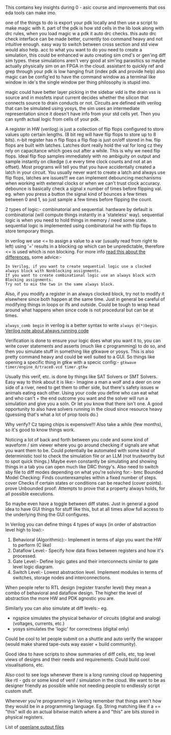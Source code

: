 This contains key insights during 0 - asic course and improvements that oss eda tools can make imo.

one of the things to do is export your pdk locally and then use a script to make magic with it.
part of the pdk is how std cells in the lib look along with drc rules, when you load magic w a pdk it auto drc checks.
this auto drc check interface can be made better, currently too command heavy and not intuitive enough.
easy way to switch between cross section and std view would also help.
acc to what you want to do you need to create a simulation, this could be enhanced w auto creating sim cmd's or gen'ing diff sim types.
these simulations aren't very good at sim'ing parasitics so maybe actually physically sim on an FPGA in the cloud.
assistant to quickly ref and grep through your pdk is low hanging fruit (index pdk and provide help)
also magic can be config'ed to have the command window as a terminal like window in ide's the single window per thing philosophy is stupid imo.

magic could have better layer picking in the sidebar
vdd is the drain vss is source and in mosfets input current decides whether the silicon that connects source to drain conducts or not.
Circuits are defined with verilog that can be simulated using yosys, the sim uses an intermediate representation since it doesn't have info from your std cells yet.
Then you can synth actual logic from cells of your pdk.

A register in HW (verilog) is just a collection of flip flops configured to store values upto certain lengths.
(8 bit reg will have flip flops to store up to 8 bits).
n-bit register has n flip flops a flip flop is just on/off stored in hw.
flip flops are built with latches.
Latches dont really hold the val for long cz they rely on capacitance which goes out after a while.
This is why we need flip flops.
Ideal flip flop samples immediately with no ambiguity on output and sample instantly on clkedge (i.e every time clock counts and not at an offset).
Most programs will tell you that you have accidentally created a latch in your circuit.
You usually never want to create a latch and always use flip flops, latches are issues!!!
we can implement debouncing mechanisms when working with external clocks or when we can't trust clock accuracy.
debounce is basically check a signal x number of times before flipping val.
eg. when you press a button the signal kind of bounces a few times between 0 and 1, so just sample a few times
before flipping the count.

2 types of logic:- combinatorial and sequential.
hardware by default is combinatorial (will compute things instantly in a 'stateless' way).
sequential logic is when you need to hold things in memory / need some state.
sequential logic is implemented using combinatorial hw with flip flops to store temporary things.

In verilog we use <= to assign a value to a var (usually read from right to left)
using '=' results in a blocking op which can be unpredictable, therefore <= is used which is non blocking.
For more info [read this about the differences.](https://www.perplexity.ai/search/blocking-vs-non-blocking-assig-RkHCoI1nS_OPGGIdcf.EWg)
some advice:-

```
In Verilog, if you want to create sequential logic use a clocked always block with Nonblocking assignments.
If you want to create combinational logic use an always block with Blocking assignments.
Try not to mix the two in the same always block.
```

Also, if you modify a register in an always clocked block, try not to modify it elsewhere since both happen at the same time.
Just in general be careful of modifying things in loops or ifs and outside.
Could be tough to wrap head around what happens when since code is not procedural but can be at times.

`always_comb begin` in verilog is a better syntax to write `always @(*)begin`.
[Verilog note about always running code](https://chatgpt.com/share/6813f4ca-1850-8000-aec0-12fcf59bf812)

Verification is done to ensure your logic does what you want it to, you can write cover statements and asserts
(much like c programming) to do so, and then you simulate stuff in something like gtkwave or yosys.
This is also pretty command heavy and could be well suited to a GUI.
So things like opening a specific thing in gtkw with a specic config:-
`gtkwave timer/engine_0/trace0.vcd timer.gtkw`

Usually this verif, etc. is done by things like SAT Solvers or SMT Solvers.
Easy way to think about it is like:-
Imagine a man a wolf and a deer on one side of a river, need to get them to other side, but there's safety issues w animals eating each other.
Using your code you define who can eat what and who can't + the end outcome you want and the solver will run a simulation and give you a soln.
Or let you know that there isn't one.
A good opportunity to also have solvers running in the cloud since resource heavy (guessing that's what a lot of prop tools do.)

Why verify? Cz taping chips is expensive!!! Also take a while (few months), so it's good to know things work.

Noticing a lot of back and forth between you code and some kind of waveform / sim viewer where you go around checking if signals are what you want them to be.
Could potentially be automated with some kind of deterministic tool to check the simulation file or an LLM (not trustworthy but to spot quick things.)
Maybe even constantly be simulating and showing things in a tab you can open much like DRC thingy's.
Also need to switch sby file to diff modes depending on what you're solving for:-
bmc   	Bounded Model Checking: Finds counterexamples within a fixed number of steps.
cover 	Checks if certain states or conditions can be reached (cover points).
prove 	Unbounded proof: Attempts to prove that a property always holds, for all possible executions.

So maybe even have a toggle between diff states. Just in general a good idea to have GUI things for stuff like this, but at all times allow full access to the underlying thing the GUI configures.

In Verilog you can define things 4 types of ways (in order of abstraction level high to low):-
  1. Behavioral (Algorithmic):- Implement in terms of algo you want the HW to perform (C like)
  2. Dataflow Level:- Specify how data flows between registers and how it's processed.
  3. Gate Level:- Define logic gates and their interconnects similar to gate level logic diagram.
  4. Switch Level:- Lowest abstraction level. Implement modules in terms of switches, storage nodes and interconnections.

When people refer to RTL design (register transfer level) they mean a combo of behavioral and dataflow design.
The higher the level of abstraction the more HW and PDK agnostic you are.

Similarly you can also simulate at diff levels:-
eg.
  - ngspice simulates the physical behavior of circuits (digital and analog) (voltages, currents, etc.)
  - yosys simulates the 'logic' for correctness (digital only)

Could be cool to let people submit on a shuttle and auto verify the wrapper (would make shared tape-outs way easier + build community).

Good idea to have scripts to show summaries of diff cells, etc, top level views of designs and their needs and requirements. Could build cool visualisations, etc.

Also cool to see logs whenever there is a long running cloud op happening like rtl - gds or some kind of verif / simulation in the cloud.
We want to be as designer friendly as possible while not needing people to endlessly script custom stuff.

Whenever you're programming in Verilog remember that things aren't how they would be in a programming language.
Eg. String matching like if a == "this" will do an actual bitwise match where a and "this" are bits stored in physical registers.

List of [openlane output files](https://docs.google.com/spreadsheets/d/1SePRLd8waVPa1BXPMB2cBOUIXK2lYbP_ace_7pNuEw8/edit?gid=1859713634#gid=1859713634)

